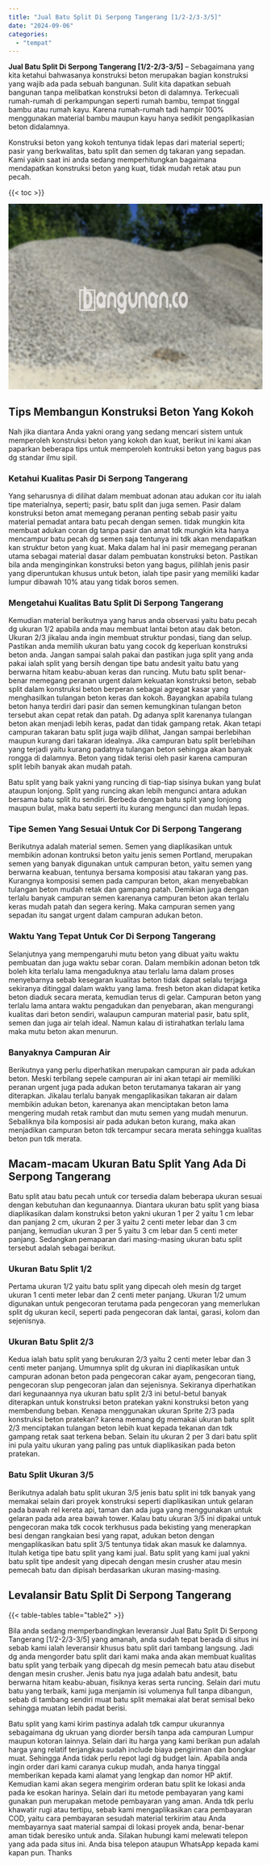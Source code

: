 ```yaml
---
title: "Jual Batu Split Di Serpong Tangerang [1/2-2/3-3/5]"
date: "2024-09-06"
categories: 
  - "tempat"
---
```


**Jual Batu Split Di Serpong Tangerang \[1/2-2/3-3/5\]** – Sebagaimana yang kita ketahui bahwasanya konstruksi beton merupakan bagian konstruksi yang wajib ada pada sebuah bangunan. Sulit kita dapatkan sebuah bangunan tanpa melibatkan konstruksi beton di dalamnya. Terkecuali rumah-rumah di perkampungan seperti rumah bambu, tempat tinggal bambu atau rumah kayu. Karena rumah-rumah tadi hampir 100% menggunakan material bambu maupun kayu hanya sedikit pengaplikasian beton didalamnya.

Konstruksi beton yang kokoh tentunya tidak lepas dari material seperti; pasir yang berkwalitas, batu split dan semen dg takaran yang sepadan. Kami yakin saat ini anda sedang memperhitungkan bagaimana mendapatkan konstruksi beton yang kuat, tidak mudah retak atau pun pecah.

{{< toc >}}

![Jual Batu Split Di Serpong Tangerang [1/2-2/3-3/5]](/images/jual-batu-split-03.png)

## Tips Membangun Konstruksi Beton Yang Kokoh

Nah jika diantara Anda yakni orang yang sedang mencari sistem untuk memperoleh konstruksi beton yang kokoh dan kuat, berikut ini kami akan paparkan beberapa tips untuk memperoleh kontruksi beton yang bagus pas dg standar ilmu sipil.

### Ketahui Kualitas Pasir Di Serpong Tangerang

Yang seharusnya di dilihat dalam membuat adonan atau adukan cor itu ialah tipe materialnya, seperti; pasir, batu split dan juga semen. Pasir dalam konstruksi beton amat memegang peranan penting sebab pasir yaitu material pemadat antara batu pecah dengan semen. tidak mungkin kita membuat adukan coran dg tanpa pasir dan amat tdk mungkin kita hanya mencampur batu pecah dg semen saja tentunya ini tdk akan mendapatkan kan struktur beton yang kuat. Maka dalam hal ini pasir memegang peranan utama sebagai material dasar dalam pembuatan konstruksi beton. Pastikan bila anda menginginkan konstruksi beton yang bagus, pilihlah jenis pasir yang diperuntukan khusus untuk beton, ialah tipe pasir yang memiliki kadar lumpur dibawah 10% atau yang tidak boros semen.

### Mengetahui Kualitas Batu Split Di Serpong Tangerang

Kemudian material berikutnya yang harus anda observasi yaitu batu pecah dg ukuran 1/2 apabila anda mau membuat lantai beton atau dak beton. Ukuran 2/3 jikalau anda ingin membuat struktur pondasi, tiang dan selup. Pastikan anda memilih ukuran batu yang cocok dg keperluan konstruksi beton anda. Jangan sampai salah pakai dan pastikan juga split yang anda pakai ialah split yang bersih dengan tipe batu andesit yaitu batu yang berwarna hitam keabu-abuan keras dan runcing. Mutu batu split benar-benar memegang peranan urgent dalam kekuatan konstruksi beton, sebab split dalam konstruksi beton berperan sebagai agregat kasar yang menghasilkan tulangan beton keras dan kokoh. Bayangkan apabila tulang beton hanya terdiri dari pasir dan semen kemungkinan tulangan beton tersebut akan cepat retak dan patah. Dg adanya split karenanya tulangan beton akan menjadi lebih keras, padat dan tidak gampang retak. Akan tetapi campuran takaran batu split juga wajib dilihat, Jangan sampai berlebihan maupun kurang dari takaran idealnya. Jika campuran batu split berlebihan yang terjadi yaitu kurang padatnya tulangan beton sehingga akan banyak rongga di dalamnya. Beton yang tidak terisi oleh pasir karena campuran split lebih banyak akan mudah patah.

Batu split yang baik yakni yang runcing di tiap-tiap sisinya bukan yang bulat ataupun lonjong. Split yang runcing akan lebih mengunci antara adukan bersama batu split itu sendiri. Berbeda dengan batu split yang lonjong maupun bulat, maka batu seperti itu kurang mengunci dan mudah lepas.

### Tipe Semen Yang Sesuai Untuk Cor Di Serpong Tangerang

Berikutnya adalah material semen. Semen yang diaplikasikan untuk membikin adonan kontruksi beton yaitu jenis semen Portland, merupakan semen yang banyak digunakan untuk campuran beton, yaitu semen yang berwarna keabuan, tentunya bersama komposisi atau takaran yang pas. Kurangnya komposisi semen pada campuran beton, akan menyebabkan tulangan beton mudah retak dan gampang patah. Demikian juga dengan terlalu banyak campuran semen karenanya campuran beton akan terlalu keras mudah patah dan segera kering. Maka campuran semen yang sepadan itu sangat urgent dalam campuran adukan beton.

### Waktu Yang Tepat Untuk Cor Di Serpong Tangerang

Selanjutnya yang mempengaruhi mutu beton yang dibuat yaitu waktu pembuatan dan juga waktu sebar coran. Dalam membikin adonan beton tdk boleh kita terlalu lama mengaduknya atau terlalu lama dalam proses menyebarnya sebab kesegaran kualitas beton tidak dapat selalu terjaga sekiranya ditinggal dalam waktu yang lama. fresh beton akan didapat ketika beton diaduk secara merata, kemudian terus di gelar. Campuran beton yang terlalu lama antara waktu pengadukan dan penyebaran, akan mengurangi kualitas dari beton sendiri, walaupun campuran material pasir, batu split, semen dan juga air telah ideal. Namun kalau di istirahatkan terlalu lama maka mutu beton akan menurun.

### Banyaknya Campuran Air

Berikutnya yang perlu diperhatikan merupakan campuran air pada adukan beton. Meski terbilang sepele campuran air ini akan tetapi air memiliki peranan urgent juga pada adukan beton terutamanya takaran air yang diterapkan. Jikalau terlalu banyak mengaplikasikan takaran air dalam membikin adukan beton, karenanya akan menciptakan beton lama mengering mudah retak rambut dan mutu semen yang mudah menurun. Sebaliknya bila komposisi air pada adukan beton kurang, maka akan menjadikan campuran beton tdk tercampur secara merata sehingga kualitas beton pun tdk merata.

## Macam-macam Ukuran Batu Split Yang Ada Di Serpong Tangerang

Batu split atau batu pecah untuk cor tersedia dalam beberapa ukuran sesuai dengan kebutuhan dan kegunaannya. Diantara ukuran batu split yang biasa diaplikasikan dalam konstruksi beton yakni ukuran 1 per 2 yaitu 1 cm lebar dan panjang 2 cm, ukuran 2 per 3 yaitu 2 centi meter lebar dan 3 cm panjang, kemudian ukuran 3 per 5 yaitu 3 cm lebar dan 5 centi meter panjang. Sedangkan pemaparan dari masing-masing ukuran batu split tersebut adalah sebagai berikut.

### Ukuran Batu Split 1/2

Pertama ukuran 1/2 yaitu batu split yang dipecah oleh mesin dg target ukuran 1 centi meter lebar dan 2 centi meter panjang. Ukuran 1/2 umum digunakan untuk pengecoran terutama pada pengecoran yang memerlukan split dg ukuran kecil, seperti pada pengecoran dak lantai, garasi, kolom dan sejenisnya.

### Ukuran Batu Split 2/3

Kedua ialah batu split yang berukuran 2/3 yaitu 2 centi meter lebar dan 3 centi meter panjang. Umumnya split dg ukuran ini diaplikasikan untuk campuran adonan beton pada pengecoran cakar ayam, pengecoran tiang, pengecoran slup pengecoran jalan dan sejenisnya. Sekiranya diperhatikan dari kegunaannya nya ukuran batu split 2/3 ini betul-betul banyak diterapkan untuk konstruksi beton pratekan yakni konstruksi beton yang membendung beban. Kenapa menggunakan ukuran Sprite 2/3 pada konstruksi beton pratekan? karena memang dg memakai ukuran batu split 2/3 menciptakan tulangan beton lebih kuat kepada tekanan dan tdk gampang retak saat terkena beban. Selain itu ukuran 2 per 3 dari batu split ini pula yaitu ukuran yang paling pas untuk diaplikasikan pada beton pratekan.

### Batu Split Ukuran 3/5

Berikutnya adalah batu split ukuran 3/5 jenis batu split ini tdk banyak yang memakai selain dari proyek konstruksi seperti diaplikasikan untuk gelaran pada bawah rel kereta api, taman dan ada juga yang menggunakan untuk gelaran pada ada area bawah tower. Kalau batu ukuran 3/5 ini dipakai untuk pengecoran maka tdk cocok terkhusus pada bekisting yang menerapkan besi dengan rangkaian besi yang rapat, adukan beton dengan mengaplikasikan batu split 3/5 tentunya tidak akan masuk ke dalamnya. Itulah ketiga tipe batu split yang kami jual. Batu split yang kami jual yakni batu split tipe andesit yang dipecah dengan mesin crusher atau mesin pemecah batu dan dipisah berdasarkan ukuran masing-masing.

## Levalansir Batu Split Di Serpong Tangerang

{{< table-tables table="table2" >}}

Bila anda sedang memperbandingkan leveransir Jual Batu Split Di Serpong Tangerang \[1/2-2/3-3/5\] yang amanah, anda sudah tepat berada di situs ini sebab kami ialah leveransir khusus batu split dari tambang langsung. Jadi dg anda mengorder batu split dari kami maka anda akan membuat kualitas batu split yang terbaik yang dipecah dg mesin pemecah batu atau disebut dengan mesin crusher. Jenis batu nya juga adalah batu andesit, batu berwarna hitam keabu-abuan, fisiknya keras serta runcing. Selain dari mutu batu yang terbaik, kami juga menjamin isi volumenya full tanpa dibangun, sebab di tambang sendiri muat batu split memakai alat berat semisal beko sehingga muatan lebih padat berisi.

Batu split yang kami kirim pastinya adalah tdk campur ukurannya sebagaimana dg ukruan yang diorder bersih tanpa ada campuran Lumpur maupun kotoran lainnya. Selain dari itu harga yang kami berikan pun adalah harga yang relatif terjangkau sudah include biaya pengiriman dan bongkar muat. Sehingga Anda tidak perlu repot lagi dg budget lain. Apabila anda ingin order dari kami caranya cukup mudah, anda hanya tinggal memberikan kepada kami alamat yang lengkap dan nomor HP aktif. Kemudian kami akan segera mengirim orderan batu split ke lokasi anda pada ke esokan harinya. Selain dari itu metode pembayaran yang kami gunakan pun merupakan metode pembayaran yang aman. Anda tdk perlu khawatir rugi atau tertipu, sebab kami mengaplikasikan cara pembayaran COD, yaitu cara pembayaran sesudah material terkirim atau Anda membayarnya saat material sampai di lokasi proyek anda, benar-benar aman tidak beresiko untuk anda. Silakan hubungi kami melewati telepon yang ada pada situs ini. Anda bisa telepon ataupun WhatsApp kepada kami kapan pun. Thanks
